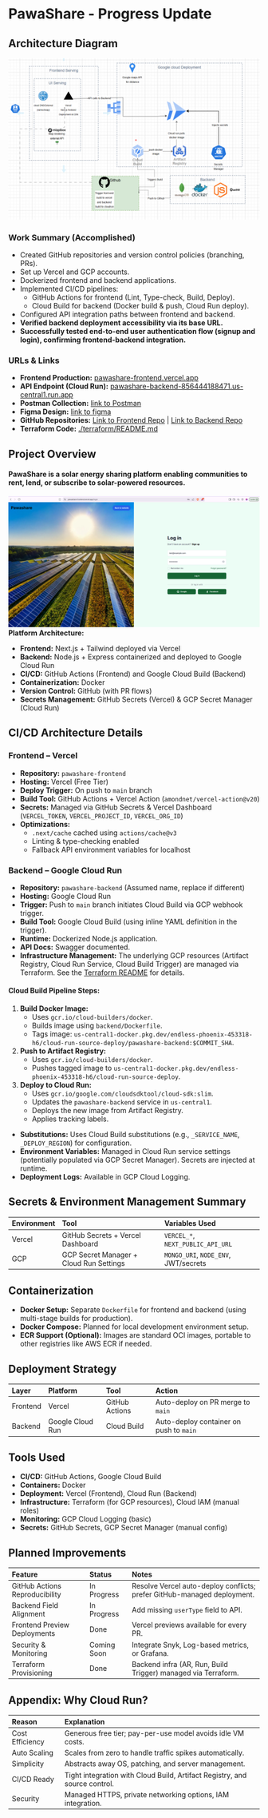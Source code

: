 # PawaShare - Progress Update
##  Architecture Diagram
![Architecture Diagram](./assets/architecture.png)

###  Work Summary (Accomplished)

*   Created GitHub repositories and version control policies (branching, PRs).
*   Set up Vercel and GCP accounts.
*   Dockerized frontend and backend applications.
*   Implemented CI/CD pipelines:
    *   GitHub Actions for frontend (Lint, Type-check, Build, Deploy).
    *   Cloud Build for backend (Docker build & push, Cloud Run deploy).
*   Configured API integration paths between frontend and backend.
*   **Verified backend deployment accessibility via its base URL.** 
*   **Successfully tested end-to-end user authentication flow (signup and login), confirming frontend-backend integration.** 


###  URLs & Links

*   **Frontend Production:** [pawashare-frontend.vercel.app](https://pawashare-frontend.vercel.app)
*   **API Endpoint (Cloud Run):** [pawashare-backend-856444188471.us-central1.run.app](https://pawashare-backend-856444188471.us-central1.run.app)
*   **Postman Collection:** [link to Postman](https://pawashare.postman.co/workspace/PAWASHARE-Workspace~9a3c8610-ddeb-4f7f-a9de-15d7b34079f2/collection/38838735-c6ab6cb1-4332-4cf4-bbff-9e63bc0f5e23?action=share&creator=38838735)
*   **Figma Design:** [link to figma](https://www.figma.com/design/puwjUHFuqK0KCo6Lv8zD0l/P1?node-id=108-68)
*   **GitHub Repositories:** [Link to Frontend Repo](https://github.com/Althub-Team17/pawashare-frontend) | [Link to Backend Repo](https://github.com/Althub-Team17/pawashare-backend)
*   **Terraform Code:** [./terraform/README.md](./terraform/README.md)

##  Project Overview

#### PawaShare is a solar energy sharing platform enabling communities to rent, lend, or subscribe to solar-powered resources.

![alt text](image.png)
**Platform Architecture:**

*   **Frontend:** Next.js + Tailwind deployed via Vercel
*   **Backend:** Node.js + Express containerized and deployed to Google Cloud Run
*   **CI/CD:** GitHub Actions (Frontend) and Google Cloud Build (Backend)
*   **Containerization:** Docker
*   **Version Control:** GitHub (with PR flows)
*   **Secrets Management:** GitHub Secrets (Vercel) & GCP Secret Manager (Cloud Run)


##  CI/CD Architecture Details
###  Frontend – Vercel

*   **Repository:** `pawashare-frontend`
*   **Hosting:** Vercel (Free Tier)
*   **Deploy Trigger:** On push to `main` branch
*   **Build Tool:** GitHub Actions + Vercel Action (`amondnet/vercel-action@v20`)
*   **Secrets:** Managed via GitHub Secrets & Vercel Dashboard (`VERCEL_TOKEN`, `VERCEL_PROJECT_ID`, `VERCEL_ORG_ID`)
*   **Optimizations:**
    *   `.next/cache` cached using `actions/cache@v3`
    *   Linting & type-checking enabled
    *   Fallback API environment variables for localhost

###  Backend – Google Cloud Run

*   **Repository:** `pawashare-backend` (Assumed name, replace if different)
*   **Hosting:** Google Cloud Run
*   **Trigger:** Push to `main` branch initiates Cloud Build via GCP webhook trigger.
*   **Build Tool:** Google Cloud Build (using inline YAML definition in the trigger).
*   **Runtime:** Dockerized Node.js application.
*   **API Docs:** Swagger documented.
*   **Infrastructure Management:** The underlying GCP resources (Artifact Registry, Cloud Run Service, Cloud Build Trigger) are managed via Terraform. See the [Terraform README](./terraform/README.md) for details.

#### Cloud Build Pipeline Steps:

1.  **Build Docker Image:**
    *   Uses `gcr.io/cloud-builders/docker`.
    *   Builds image using `backend/Dockerfile`.
    *   Tags image: `us-central1-docker.pkg.dev/endless-phoenix-453318-h6/cloud-run-source-deploy/pawashare-backend:$COMMIT_SHA`.
2.  **Push to Artifact Registry:**
    *   Uses `gcr.io/cloud-builders/docker`.
    *   Pushes tagged image to `us-central1-docker.pkg.dev/endless-phoenix-453318-h6/cloud-run-source-deploy`.
3.  **Deploy to Cloud Run:**
    *   Uses `gcr.io/google.com/cloudsdktool/cloud-sdk:slim`.
    *   Updates the `pawashare-backend` service in `us-central1`.
    *   Deploys the new image from Artifact Registry.
    *   Applies tracking labels.

*   **Substitutions:** Uses Cloud Build substitutions (e.g., `_SERVICE_NAME`, `_DEPLOY_REGION`) for configuration.
*   **Environment Variables:** Managed in Cloud Run service settings (potentially populated via GCP Secret Manager). Secrets are injected at runtime.
*   **Deployment Logs:** Available in GCP Cloud Logging.

##  Secrets & Environment Management Summary

| Environment | Tool                                     | Variables Used                     |
| :---------- | :--------------------------------------- | :--------------------------------- |
| Vercel      | GitHub Secrets + Vercel Dashboard        | `VERCEL_*`, `NEXT_PUBLIC_API_URL`  |
| GCP         | GCP Secret Manager + Cloud Run Settings  | `MONGO_URI`, `NODE_ENV`, JWT/secrets |

##  Containerization

*   **Docker Setup:** Separate `Dockerfile` for frontend and backend (using multi-stage builds for production).
*   **Docker Compose:** Planned for local development environment setup.
*   **ECR Support (Optional):** Images are standard OCI images, portable to other registries like AWS ECR if needed.

##  Deployment Strategy

| Layer    | Platform         | Tool             | Action                             |
| :------- | :--------------- | :--------------- | :--------------------------------- |
| Frontend | Vercel           | GitHub Actions   | Auto-deploy on PR merge to `main`  |
| Backend  | Google Cloud Run | Cloud Build      | Auto-deploy container on push to `main` |

##  Tools Used

*   **CI/CD:** GitHub Actions, Google Cloud Build
*   **Containers:** Docker
*   **Deployment:** Vercel (Frontend), Cloud Run (Backend)
*   **Infrastructure:** Terraform (for GCP resources), Cloud IAM (manual roles)
*   **Monitoring:** GCP Cloud Logging (basic)
*   **Secrets:** GitHub Secrets, GCP Secret Manager (manual config)

##  Planned Improvements

| Feature                       | Status      | Notes                                                                 |
| :---------------------------- | :---------- | :-------------------------------------------------------------------- |
| GitHub Actions Reproducibility| In Progress | Resolve Vercel auto-deploy conflicts; prefer GitHub-managed deployment. |
| Backend Field Alignment       | In Progress | Add missing `userType` field to API.                                  |
| Frontend Preview Deployments  | Done        | Vercel previews available for every PR.                               |
| Security & Monitoring         | Coming Soon | Integrate Snyk, Log-based metrics, or Grafana.                        |
| Terraform Provisioning        | Done        | Backend infra (AR, Run, Build Trigger) managed via Terraform.         |


## Appendix: Why Cloud Run?

| Reason          | Explanation                                                                 |
| :-------------- | :-------------------------------------------------------------------------- |
| Cost Efficiency | Generous free tier; pay-per-use model avoids idle VM costs.                 |
| Auto Scaling    | Scales from zero to handle traffic spikes automatically.                    |
| Simplicity      | Abstracts away OS, patching, and server management.                         |
| CI/CD Ready     | Tight integration with Cloud Build, Artifact Registry, and source control.  |
| Security        | Managed HTTPS, private networking options, IAM integration.                 |
